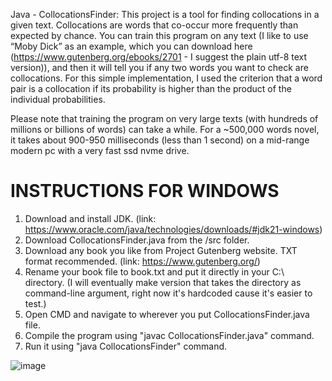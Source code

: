 Java - CollocationsFinder: This project is a tool for finding collocations in a given text. Collocations are words that co-occur more frequently than expected by chance. You can train this program on any text (I like to use “Moby Dick” as an example, which you can download here (https://www.gutenberg.org/ebooks/2701 - I suggest the plain utf-8 text version)), and then it will tell you if any two words you want to check are collocations. For this simple implementation, I used the criterion that a word pair is a collocation if its probability is higher than the product of the individual probabilities.

Please note that training the program on very large texts (with hundreds of millions or billions of words) can take a while. For a ~500,000 words novel, it takes about 900-950 milliseconds (less than 1 second) on a mid-range modern pc with a very fast ssd nvme drive.

# INSTRUCTIONS FOR WINDOWS #
1. Download and install JDK. (link: https://www.oracle.com/java/technologies/downloads/#jdk21-windows)
2. Download CollocationsFinder.java from the /src folder.
3. Download any book you like from Project Gutenberg website. TXT format recommended. (link: https://www.gutenberg.org/)
4. Rename your book file to book.txt and put it directly in your C:\\ directory. (I will eventually make version that takes the directory as command-line argument, right now it's hardcoded cause it's easier to test.)
5. Open CMD and navigate to wherever you put CollocationsFinder.java file.
6. Compile the program using "javac CollocationsFinder.java" command.
7. Run it using "java CollocationsFinder" command.

![image](https://github.com/nikczemnydev/CollocationsFinder/assets/136376818/a99ad779-e90d-4c3b-b260-38ec43eec31f)


